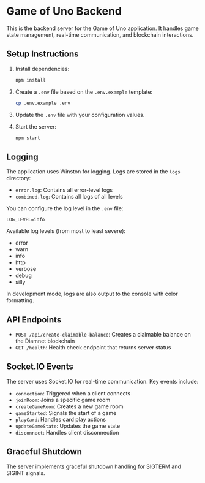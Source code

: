 # Game of Uno Backend

This is the backend server for the Game of Uno application. It handles game state management, real-time communication, and blockchain interactions.

## Setup Instructions

1. Install dependencies:
   ```bash
   npm install
   ```

2. Create a `.env` file based on the `.env.example` template:
   ```bash
   cp .env.example .env
   ```

3. Update the `.env` file with your configuration values.

4. Start the server:
   ```bash
   npm start
   ```

## Logging

The application uses Winston for logging. Logs are stored in the `logs` directory:
- `error.log`: Contains all error-level logs
- `combined.log`: Contains all logs of all levels

You can configure the log level in the `.env` file:
```
LOG_LEVEL=info
```

Available log levels (from most to least severe):
- error
- warn
- info
- http
- verbose
- debug
- silly

In development mode, logs are also output to the console with color formatting.

## API Endpoints

- `POST /api/create-claimable-balance`: Creates a claimable balance on the Diamnet blockchain
- `GET /health`: Health check endpoint that returns server status

## Socket.IO Events

The server uses Socket.IO for real-time communication. Key events include:
- `connection`: Triggered when a client connects
- `joinRoom`: Joins a specific game room
- `createGameRoom`: Creates a new game room
- `gameStarted`: Signals the start of a game
- `playCard`: Handles card play actions
- `updateGameState`: Updates the game state
- `disconnect`: Handles client disconnection

## Graceful Shutdown

The server implements graceful shutdown handling for SIGTERM and SIGINT signals.
